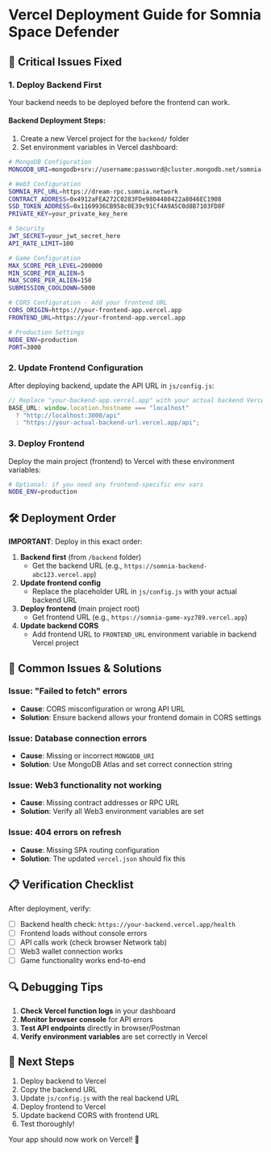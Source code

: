 # Vercel Deployment Guide for Somnia Space Defender

## 🚨 Critical Issues Fixed

### 1. **Deploy Backend First**

Your backend needs to be deployed before the frontend can work.

#### Backend Deployment Steps:

1. Create a new Vercel project for the `backend/` folder
2. Set environment variables in Vercel dashboard:

```bash
# MongoDB Configuration
MONGODB_URI=mongodb+srv://username:password@cluster.mongodb.net/somnia-space-defender

# Web3 Configuration
SOMNIA_RPC_URL=https://dream-rpc.somnia.network
CONTRACT_ADDRESS=0x4912aFEA272C0283FDe9804480422a8046EC1908
SSD_TOKEN_ADDRESS=0x1169936CB958c0E39c91Cf4A9A5C0d8B7103FD8F
PRIVATE_KEY=your_private_key_here

# Security
JWT_SECRET=your_jwt_secret_here
API_RATE_LIMIT=100

# Game Configuration
MAX_SCORE_PER_LEVEL=200000
MIN_SCORE_PER_ALIEN=5
MAX_SCORE_PER_ALIEN=150
SUBMISSION_COOLDOWN=5000

# CORS Configuration - Add your frontend URL
CORS_ORIGIN=https://your-frontend-app.vercel.app
FRONTEND_URL=https://your-frontend-app.vercel.app

# Production Settings
NODE_ENV=production
PORT=3000
```

### 2. **Update Frontend Configuration**

After deploying backend, update the API URL in `js/config.js`:

```javascript
// Replace "your-backend-app.vercel.app" with your actual backend Vercel URL
BASE_URL: window.location.hostname === "localhost"
  ? "http://localhost:3000/api"
  : "https://your-actual-backend-url.vercel.app/api";
```

### 3. **Deploy Frontend**

Deploy the main project (frontend) to Vercel with these environment variables:

```bash
# Optional: if you need any frontend-specific env vars
NODE_ENV=production
```

## 🛠️ **Deployment Order**

**IMPORTANT**: Deploy in this exact order:

1. **Backend first** (from `/backend` folder)
   - Get the backend URL (e.g., `https://somnia-backend-abc123.vercel.app`)
2. **Update frontend config**
   - Replace the placeholder URL in `js/config.js` with your actual backend URL
3. **Deploy frontend** (main project root)
   - Get frontend URL (e.g., `https://somnia-game-xyz789.vercel.app`)
4. **Update backend CORS**
   - Add frontend URL to `FRONTEND_URL` environment variable in backend Vercel project

## 🔧 **Common Issues & Solutions**

### Issue: "Failed to fetch" errors

- **Cause**: CORS misconfiguration or wrong API URL
- **Solution**: Ensure backend allows your frontend domain in CORS settings

### Issue: Database connection errors

- **Cause**: Missing or incorrect `MONGODB_URI`
- **Solution**: Use MongoDB Atlas and set correct connection string

### Issue: Web3 functionality not working

- **Cause**: Missing contract addresses or RPC URL
- **Solution**: Verify all Web3 environment variables are set

### Issue: 404 errors on refresh

- **Cause**: Missing SPA routing configuration
- **Solution**: The updated `vercel.json` should fix this

## 📋 **Verification Checklist**

After deployment, verify:

- [ ] Backend health check: `https://your-backend.vercel.app/health`
- [ ] Frontend loads without console errors
- [ ] API calls work (check browser Network tab)
- [ ] Web3 wallet connection works
- [ ] Game functionality works end-to-end

## 🔍 **Debugging Tips**

1. **Check Vercel function logs** in your dashboard
2. **Monitor browser console** for API errors
3. **Test API endpoints** directly in browser/Postman
4. **Verify environment variables** are set correctly in Vercel

## 🚀 **Next Steps**

1. Deploy backend to Vercel
2. Copy the backend URL
3. Update `js/config.js` with the real backend URL
4. Deploy frontend to Vercel
5. Update backend CORS with frontend URL
6. Test thoroughly!

Your app should now work on Vercel! 🎉
